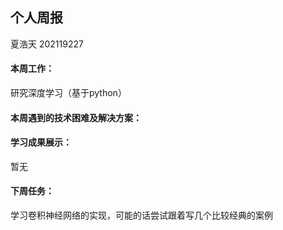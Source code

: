 ## 个人周报

夏浩天 202119227

#### 本周工作：

研究深度学习（基于python）

#### 本周遇到的技术困难及解决方案：



#### 学习成果展示：

暂无

#### 下周任务：

学习卷积神经网络的实现，可能的话尝试跟着写几个比较经典的案例

